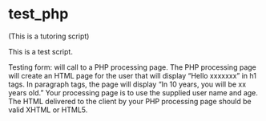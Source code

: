 # test_php
(This is a tutoring script)

This is a test script.

Testing form: will call to a PHP processing page. The PHP processing page will create an HTML page for the user that will display “Hello xxxxxxx” in h1 tags. In paragraph tags, the page will display “In 10 years, you will be xx years old.”  Your processing page is to use the supplied user name and age.  The HTML delivered to the client by your PHP processing page should be valid XHTML or HTML5.
